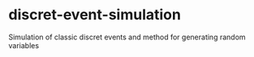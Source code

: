 # discret-event-simulation
Simulation of classic discret events and method for generating random variables
